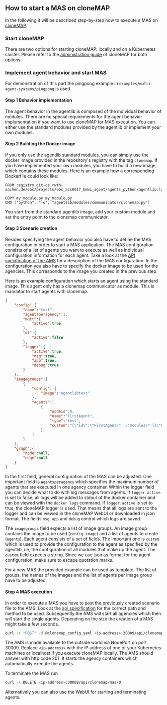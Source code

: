 
## How to start a MAS on cloneMAP

In the following it will be described step-by-step how to execute a MAS on [cloneMAP](https://www.fein-aachen.org/projects/clonemap/).

### Start cloneMAP

There are two options for starting cloneMAP: locally and on a Kubernetes cluster.
Please refer to the [administration guide](https://github.com/RWTH-ACS/clonemap/blob/develop/docs/administration_guide.md) of cloneMAP for both options.

### Implement agent behavior and start MAS

For demonstration of this part the pingpong example in `examples/multi-agent-systems/pingpong` is used.

#### Step 1 Behavior implementation

The agent behavior in the agentlib is composed of the individual behavior of modules.
There are no special requirements for the agent behavior implementation if you want to use cloneMAP for MAS execution.
You can either use the standard modules provided by the agentlib or implement your own modules.

#### Step 2 Building the Docker image

If you only use the agentlib standard modules, you can simply use the docker image provided in the repository's registry with the tag `clonemap`.
If you have implemented your own modules, you have to build a new image, which contains these modules.
Here is an example how a corresponding Dockerfile could look like:

```Docker
FROM registry.git-ce.rwth-aachen.de/ebc/projects/ebc_acs0017_bmwi_agent/agents_python/agentlib:latest

COPY my_module.py my_module.py
CMD ["python", "-u", "agentlib/modules/communicator/clonemap.py"]
```

You start from the standard agentlib image, add your custom module and set the entry point to the clonemap communicator.

#### Step 3 Scenario creation

Besides specifying the agent behavior you also have to define the MAS configuration in order to start a MAS application. The MAS configuration consists of a list of agents you want to execute as well as individual configuration information for each agent.
Take a look at the [API specification of the AMS](https://github.com/RWTH-ACS/clonemap/blob/develop/api/ams/openapi.yaml) for a description of the MAS configuration.
In the configuration you also have to specify the docker image to be used for the agencies.
This corresponds to the image you created in the previous step.

Here is an example configuration which starts an agent using the standard image.
This agent only has a clonemap communicator as module.
This is mandator to start agents with clonemap.

```json
{
    "config":{
        "name":"test",
        "agentsperagency":1,
        "mqtt":{
            "active":true
        },
        "df":{
            "active":false
        },
        "logger":{
            "active":true,
            "msg":true,
            "app":true,
            "debug":true
        }
    },
    "imagegroups":[
        {
            "config": {
                "image":"agentlibtest"
            },
            "agents":[
                {
                    "nodeid":0,
                    "name":"FirstAgent",
                    "type":"test",
                    "custom":"{\"id\":\"FirstAgent\", \"modules\":[{\"module_id\":\"AgCom\", \"type\":\"clonemap\", \"subtopics\":[\"/agentlib/SecondAgent/#\"]}]}"
                }
            ]
        }
    ],
    "graph":{
        "node":null,
        "edge":null
    }
}
```

In the first field, general configuration of the MAS can be adjusted.
One important field is `agentsperagency` which specifies the maximum number of agents that are executed in one agency container.
Within the logger field you can decide what to do with log messages from agents.
If `logger.active` is set to false, all logs will be added to stdout of the docker container and can be viewed with the `docker logs` command.
If `logger.active` is set to true, the cloneMAP logger is used.
That means that all logs are sent to the logger and can be viewed in the cloneMAP WebUI or downloaded in json format.
The fields `msg`, `app` and `debug` control which logs are saved.

The `imagegroups` field expects a list of image groups.
An image group contains the image to be used (`config.image`) and a list of agents to create (`agents`).
Each agent consists of a set of fields.
The important one is `custom` which is used to provide the configuration to the agent as specified by the agentlib, i.e, the configuration of all modules that make up the agent.
The `custom` field expects a string.
Since we use json as format for the agent configuration, make sure to escape quotation marks.

For a new MAS the provided example can be used as template.
The list of groups, the names of the images and the list of agents per image group have to be adjusted.

#### Step 4 MAS execution

In order to execute a MAS you have to post the previously created scenario file to the AMS.
Look at the [api specification](https://github.com/RWTH-ACS/clonemap/blob/develop/api/ams/openapi.yaml) for the correct path and method to be used.
Subsequently the AMS will start all agencies which then will start the single agents.
Depending on the size the creation of a MAS might take a few seconds.

```bash
curl -X "POST" -d @clonemap_config.yaml <ip-address>:30009/api/clonemap/mas
```

The AMS is made available to the outside world via NodePort on port 30009.
Replace `<ip-address>` with the IP address of one of your Kubernetes machines or localhost if you execute cloneMAP locally.
The AMS should answer with http code 201.
It starts the agency containers which automatically execute the agents.

To terminate the MAS run

```bash
curl -X DELETE <ip-address>:30009/api/clonemap/mas/0
```

Alternatively you can also use the WebUI for starting and terminating agents.
